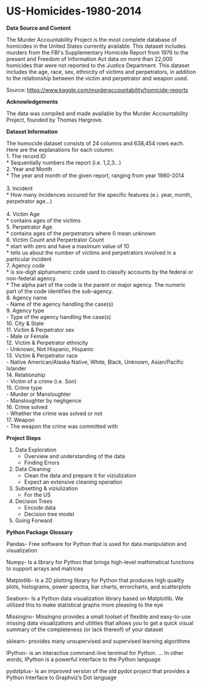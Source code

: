 # US-Homicides-1980-2014

**Data Source and Content**

The Murder Accountability Project is the most complete database of homicides in the United States currently available. This dataset includes murders from the FBI's Supplementary Homicide Report from 1976 to the present and Freedom of Information Act data on more than 22,000 homicides that were not reported to the Justice Department. This dataset includes the age, race, sex, ethnicity of victims and perpetrators, in addition to the relationship between the victim and perpetrator and weapon used.

Source: https://www.kaggle.com/murderaccountability/homicide-reports

**Acknowledgements**

The data was compiled and made available by the Murder Accountability Project, founded by Thomas Hargrove. 

**Dataset Information**

The homocide dataset consists of 24 columns and 638,454 rows each. Here are the explanations for each column:<br>
    1. The record ID<br>
        * Sequentially numbers the report (i.e. 1,2,3...)<br>
    2. Year and Month<br>
        * The year and month of the given report, ranging from year 1980-2014<br><br>
    3. Incident <br>
        * How many incidences occured for the specific features (e.i. year, month, perpetrator age...)<br><br>
    4. Victim Age<br>
        * contains ages of the victims <br>
    5. Perpetrator Age<br>
        * contains ages of the perpetrators where 0 mean unknown <br>
    6. Victim Count and Perpertrator Count <br>
        * start with zero and have a maximum value of 10 <br>
        * tells us about the number of victims and perpetrators involved in a particular incident <br> 
    7. Agency code <br>
        * is six-digit alphanumeric code used to classify accounts by the federal or non-federal agency. <br>
        * The alpha part of the code is the parent or major agency. The numeric part of the code identifies the sub-agency.<br>
    8. Agency name<br>
        - Name of the agency handling the case(s)<br>
    9. Agency type <br>
        - Type of the agency handling the case(s)<br>
    10. City & State <br>
    11. Victim & Perpetrator sex<br>
        - Male or Female<br>
    12. Victim & Perpetrator ethnicity<br>
        - Unknown, Not Hispanic, Hispanic<br>
    13. Victim & Perpetrator race<br>
        - Native American/Alaska Native, White, Black, Unknown, Asian/Pacific Islander<br>
    14. Relationship<br>
        - Victim of a crime (i.e. Son) <br>
    15. Crime type<br>
        - Murder or Mansloughter<br>
        - Mansloughter by negligence<br>
    16. Crime solved<br>
        - Whether the crime was solved or not<br>
    17. Weapon<br>
        - The weapon the crime was committed with <br>
        
**Project Steps**<br>
1. Data Exploration<br>
    - Overview and understanding of the data<br>
    - Finding Errors<br>
2. Data Cleaning<br>
    - Clean the data and prepare it for viziulization<br>
    - Expect an extensive cleaning operation<br>
3. Subsetting & viziulization<br>
    - For the US  <br>
4. Decision Trees<br>
    - Encode data<br>
    - Decision tree model<br>
5. Going Forward<br>

**Python Package Glossary**

Pandas- Free software for Python that is used for data manipulation and visualization

Numpy- Is a library for Python that brings high-level mathimatical functions to support arrays and matrices

Matplotlib- Is a 2D plotting library for Python that produces high quailty plots, histograms, power spectra, bar charts, errorcharts, and scatterplots

Seaborn- Is a Python data visualization library based on Matplotlib. We utilized this to make statistical graphs more pleasing to the eye

Missingno- Missingno provides a small toolset of flexible and easy-to-use missing data visualizations and utilities that allows you to get a quick visual summary of the completeness (or lack thereof) of your dataset

sklearn- provides many unsupervised and supervised learning algorithms

IPython- is an interactive command-line terminal for Python. ... In other words, IPython is a powerful interface to the Python language

pydotplus- is an improved version of the old pydot project that provides a Python Interface to Graphviz’s Dot language

